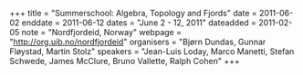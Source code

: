 +++
title = "Summerschool: Algebra, Topology and Fjords"
date = 2011-06-02
enddate = 2011-06-12
dates = "June 2 - 12, 2011"
dateadded = 2011-02-05
note = "Nordfjordeid, Norway"
webpage = "http://org.uib.no/nordfjordeid"
organisers = "Bjørn Dundas, Gunnar Fløystad, Martin Stolz"
speakers = "Jean-Luis Loday, Marco Manetti, Stefan Schwede, James McClure,
Bruno Vallette, Ralph Cohen"
+++
